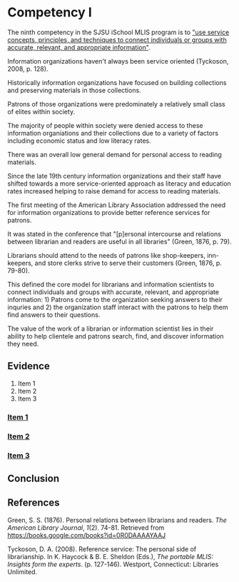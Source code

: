 # Competency I

The ninth competency in the SJSU iSchool MLIS program is to ["use service concepts, principles, and techniques to connect individuals or groups with accurate, relevant, and appropriate information"](http://ischool.sjsu.edu/current-students/courses/core-competencies).

Information organizations haven't always been service oriented (Tyckoson, 2008, p. 128). 

Historically information organizations have focused on building collections and preserving materials in those collections. 

Patrons of those organizations were predominately a relatively small class of elites within society. 

The majority of people within society were denied access to these information organiations and their collections due to a variety of factors including economic status and low literacy rates.

There was an overall low general demand for personal access to reading materials. 

Since the late 19th century information organizations and their staff have shifted towards a more service-oriented approach as literacy and education rates increased helping to raise demand for access to reading materials. 

The first meeting of the American Library Association addressed the need for information organizations to provide better reference services for patrons. 

It was stated in the conference that "[p]ersonal intercourse and relations between librarian and readers are useful in all libraries" (Green, 1876, p. 79).

Librarians should attend to the needs of patrons like shop-keepers, inn-keepers, and store clerks strive to serve their customers (Green, 1876, p. 79-80). 

This defined the core model for librarians and information scientists to connect individuals and groups with accurate, relevant, and appropriate information: 1) Patrons come to the organization seeking answers to their inquries and 2) the organization staff interact with the patrons to help them find answers to their questions. 

The value of the work of a librarian or information scientist lies in their ability to help clientele and patrons search, find, and discover information they need. 

## Evidence

1. Item 1
2. Item 2
3. Item 3

### [Item 1]()

### [Item 2]() 

### [Item 3]()

## Conclusion

## References

Green, S. S. (1876). Personal relations between librarians and readers. *The American Library Journal*, *1*(2). 74-81. Retrieved from https://books.google.com/books?id=0R0DAAAAYAAJ

Tyckoson, D. A. (2008). Reference service: The personal side of librarianship. In K. Haycock & B. E. Sheldon (Eds.), *The portable MLIS: Insights form the experts*. (p. 127-146). Westport, Connecticut: Libraries Unlimited.
